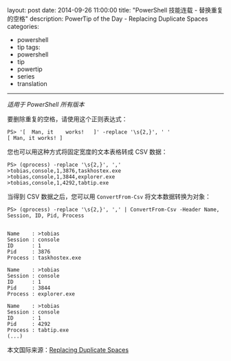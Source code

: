 layout: post
date: 2014-09-26 11:00:00
title: "PowerShell 技能连载 - 替换重复的空格"
description: PowerTip of the Day - Replacing Duplicate Spaces
categories:
- powershell
- tip
tags:
- powershell
- tip
- powertip
- series
- translation
---
_适用于 PowerShell 所有版本_

要删除重复的空格，请使用这个正则表达式：

    PS> '[  Man, it    works!   ]' -replace '\s{2,}', ' '
    [ Man, it works! ] 

您也可以用这种方式将固定宽度的文本表格转成 CSV 数据：

    PS> (qprocess) -replace '\s{2,}', ','
    >tobias,console,1,3876,taskhostex.exe
    >tobias,console,1,3844,explorer.exe
    >tobias,console,1,4292,tabtip.exe

当得到 CSV 数据之后，您可以用 `ConvertFrom-Csv` 将文本数据转换为对象：

    PS> (qprocess) -replace '\s{2,}', ',' | ConvertFrom-Csv -Header Name, Session, ID, Pid, Process
    
    
    Name    : >tobias
    Session : console
    ID      : 1
    Pid     : 3876
    Process : taskhostex.exe
    
    Name    : >tobias
    Session : console
    ID      : 1
    Pid     : 3844
    Process : explorer.exe
    
    Name    : >tobias
    Session : console
    ID      : 1
    Pid     : 4292
    Process : tabtip.exe 
    (...)

<!--more-->
本文国际来源：[Replacing Duplicate Spaces](http://community.idera.com/powershell/powertips/b/tips/posts/replacing-duplicate-spaces)
